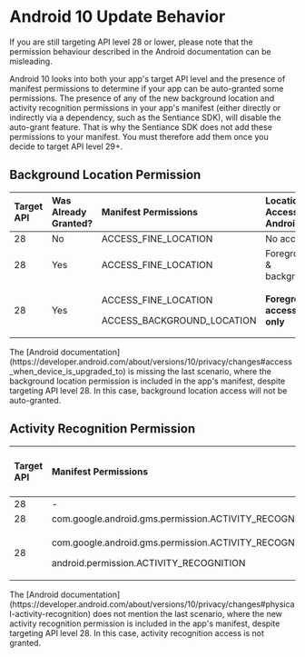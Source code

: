 # Android 10 Update Behavior

If you are still targeting API level 28 or lower, please note that the permission behaviour described in the Android documentation can be misleading.

Android 10 looks into both your app's target API level and the presence of manifest permissions to determine if your app can be auto-granted some permissions. The presence of any of the new background location and activity recognition permissions in your app's manifest \(either directly or indirectly via a dependency, such as the Sentiance SDK\), will disable the auto-grant feature. That is why the Sentiance SDK does not add these permissions to your manifest. You must therefore add them once you decide to target API level 29+.

## Background Location Permission

<table>
  <thead>
    <tr>
      <th style="text-align:left">Target API</th>
      <th style="text-align:left">Was Already Granted?</th>
      <th style="text-align:left">Manifest Permissions</th>
      <th style="text-align:left">Location Access on Android 10</th>
    </tr>
  </thead>
  <tbody>
    <tr>
      <td style="text-align:left">28</td>
      <td style="text-align:left">No</td>
      <td style="text-align:left">ACCESS_FINE_LOCATION</td>
      <td style="text-align:left">No access</td>
    </tr>
    <tr>
      <td style="text-align:left">28</td>
      <td style="text-align:left">Yes</td>
      <td style="text-align:left">ACCESS_FINE_LOCATION</td>
      <td style="text-align:left">Foreground &amp; background</td>
    </tr>
    <tr>
      <td style="text-align:left">28</td>
      <td style="text-align:left">Yes</td>
      <td style="text-align:left">
        <p>ACCESS_FINE_LOCATION</p>
        <p>ACCESS_BACKGROUND_LOCATION</p>
      </td>
      <td style="text-align:left"><b>Foreground access only</b>
      </td>
    </tr>
  </tbody>
</table>The [Android documentation](https://developer.android.com/about/versions/10/privacy/changes#access_when_device_is_upgraded_to) is missing the last scenario, where the background location permission is included in the app's manifest, despite targeting API level 28. In this case, background location access will not be auto-granted.

## Activity Recognition Permission

<table>
  <thead>
    <tr>
      <th style="text-align:left">Target API</th>
      <th style="text-align:left">Manifest Permissions</th>
      <th style="text-align:left">Activity Recognition Access on Android 10</th>
    </tr>
  </thead>
  <tbody>
    <tr>
      <td style="text-align:left">28</td>
      <td style="text-align:left">-</td>
      <td style="text-align:left">No</td>
    </tr>
    <tr>
      <td style="text-align:left">28</td>
      <td style="text-align:left">com.google.android.gms.permission.ACTIVITY_RECOGNITION</td>
      <td style="text-align:left">Yes</td>
    </tr>
    <tr>
      <td style="text-align:left">28</td>
      <td style="text-align:left">
        <p>com.google.android.gms.permission.ACTIVITY_RECOGNITION</p>
        <p>android.permission.ACTIVITY_RECOGNITION</p>
      </td>
      <td style="text-align:left"><b>No</b>
      </td>
    </tr>
  </tbody>
</table>The [Android documentation](https://developer.android.com/about/versions/10/privacy/changes#physical-activity-recognition) does not mention the last scenario, where the new activity recognition permission is included in the app's manifest, despite targeting API level 28. In this case, activity recognition access is not granted.

